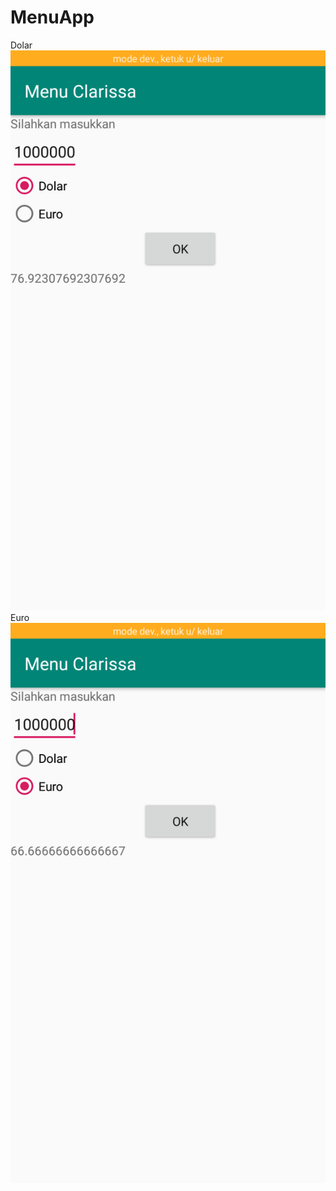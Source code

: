 # MenuApp
Dolar
![alt text](https://github.com/ClarissaSanindita/MenuApp/blob/master/1.2.png)
Euro
![alt text](https://github.com/ClarissaSanindita/MenuApp/blob/master/1.3.png)
